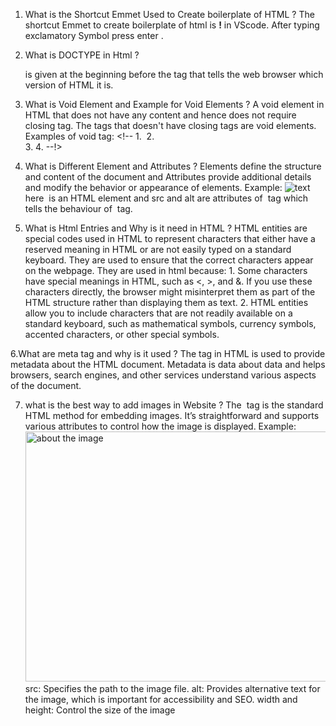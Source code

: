 1. What is the Shortcut Emmet Used to Create boilerplate of HTML ?
     The shortcut Emmet to create boilerplate of html is **!** in VScode. After typing exclamatory Symbol press enter .
   
2. What is DOCTYPE in Html ?
     <!DOCTYPE> is given at the beginning before the <html> tag that tells the web browser which version of HTML it is.
     
3. What is Void Element and Example for Void Elements ?
     A void element in HTML that does not have any content and hence does not require closing tag. The tags that doesn't have closing tags are void elements.
     Examples of void tag:
        <!-- 1. <img>
         2. <br>
         3. <link>
         4. <meta> --!>
         
4. What is Different Element and Attributes ?
     Elements define the structure and content of the document and Attributes provide additional details and modify the behavior or appearance of elements.
     Example:
         <img src="abc.jpg" alt="text">
         here <img> is an HTML element and src and alt are attributes of <img> tag which tells the behaviour of <img> tag.
   
5. What is Html Entries and Why is it need in HTML ?
     HTML entities are special codes used in HTML to represent characters that either have a reserved meaning in HTML or are not easily typed on a standard keyboard. They are used to ensure that the correct characters appear on the webpage.
     They are used in html because:
       1. Some characters have special meanings in HTML, such as <, >, and &. If you use these characters directly, the browser might misinterpret them as part of the HTML structure rather than displaying them as text.
       2. HTML entities allow you to include characters that are not readily available on a standard keyboard, such as mathematical symbols, currency symbols, accented characters, or other special symbols.

6.What are meta tag and why is it used ?
    The <meta> tag in HTML is used to provide metadata about the HTML document. Metadata is data about data and helps browsers, search engines, and other services understand various aspects of the document.

7. what is the best way to add images in Website ?
     The <img> tag is the standard HTML method for embedding images. It’s straightforward and supports various attributes to control how the image is displayed.
     Example:
        <img src="abc.jpg" alt="about the image" width="600" height="400">
        src: Specifies the path to the image file.
        alt: Provides alternative text for the image, which is important for accessibility and SEO.
        width and height: Control the size of the image
             
